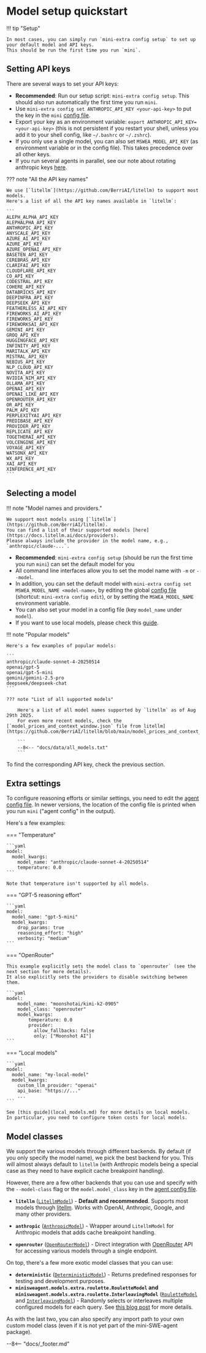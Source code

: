 # Model setup quickstart

!!! tip "Setup"

    In most cases, you can simply run `mini-extra config setup` to set up your default model and API keys.
    This should be run the first time you run `mini`.

## Setting API keys

There are several ways to set your API keys:

* **Recommended**: Run our setup script: `mini-extra config setup`. This should also run automatically the first time you run `mini`.
* Use `mini-extra config set ANTHROPIC_API_KEY <your-api-key>` to put the key in the `mini` [config file](../advanced/global_configuration.md).
* Export your key as an environment variable: `export ANTHROPIC_API_KEY=<your-api-key>` (this is not persistent if you restart your shell, unless you add it to your shell config, like `~/.bashrc` or `~/.zshrc`).
* If you only use a single model, you can also set `MSWEA_MODEL_API_KEY` (as environment variable or in the config file). This takes precedence over all other keys.
* If you run several agents in parallel, see our note about rotating anthropic keys [here](../advanced/global_configuration.md).

??? note "All the API key names"

    We use [`litellm`](https://github.com/BerriAI/litellm) to support most models.
    Here's a list of all the API key names available in `litellm`:

    ```
    ALEPH_ALPHA_API_KEY
    ALEPHALPHA_API_KEY
    ANTHROPIC_API_KEY
    ANYSCALE_API_KEY
    AZURE_AI_API_KEY
    AZURE_API_KEY
    AZURE_OPENAI_API_KEY
    BASETEN_API_KEY
    CEREBRAS_API_KEY
    CLARIFAI_API_KEY
    CLOUDFLARE_API_KEY
    CO_API_KEY
    CODESTRAL_API_KEY
    COHERE_API_KEY
    DATABRICKS_API_KEY
    DEEPINFRA_API_KEY
    DEEPSEEK_API_KEY
    FEATHERLESS_AI_API_KEY
    FIREWORKS_AI_API_KEY
    FIREWORKS_API_KEY
    FIREWORKSAI_API_KEY
    GEMINI_API_KEY
    GROQ_API_KEY
    HUGGINGFACE_API_KEY
    INFINITY_API_KEY
    MARITALK_API_KEY
    MISTRAL_API_KEY
    NEBIUS_API_KEY
    NLP_CLOUD_API_KEY
    NOVITA_API_KEY
    NVIDIA_NIM_API_KEY
    OLLAMA_API_KEY
    OPENAI_API_KEY
    OPENAI_LIKE_API_KEY
    OPENROUTER_API_KEY
    OR_API_KEY
    PALM_API_KEY
    PERPLEXITYAI_API_KEY
    PREDIBASE_API_KEY
    PROVIDER_API_KEY
    REPLICATE_API_KEY
    TOGETHERAI_API_KEY
    VOLCENGINE_API_KEY
    VOYAGE_API_KEY
    WATSONX_API_KEY
    WX_API_KEY
    XAI_API_KEY
    XINFERENCE_API_KEY
    ```

## Selecting a model

!!! note "Model names and providers."

    We support most models using [`litellm`](https://github.com/BerriAI/litellm).
    You can find a list of their supported models [here](https://docs.litellm.ai/docs/providers).
    Please always include the provider in the model name, e.g., `anthropic/claude-...`.

* **Recommended**: `mini-extra config setup` (should be run the first time you run `mini`) can set the default model for you
* All command line interfaces allow you to set the model name with `-m` or `--model`.
* In addition, you can set the default model with `mini-extra config set MSWEA_MODEL_NAME <model-name>`, by editing the global [config file](../advanced/global_configuration.md) (shortcut: `mini-extra config edit`), or by setting the `MSWEA_MODEL_NAME` environment variable.
* You can also set your model in a config file (key `model_name` under `model`).
* If you want to use local models, please check this [guide](local_models.md).

!!! note "Popular models"

    Here's a few examples of popular models:

    ```
    anthropic/claude-sonnet-4-20250514
    openai/gpt-5
    openai/gpt-5-mini
    gemini/gemini-2.5-pro
    deepseek/deepseek-chat
    ```

    ??? note "List of all supported models"

        Here's a list of all model names supported by `litellm` as of Aug 29th 2025.
        For even more recent models, check the [`model_prices_and_context_window.json` file from litellm](https://github.com/BerriAI/litellm/blob/main/model_prices_and_context_window.json).

        ```
        --8<-- "docs/data/all_models.txt"
        ```

To find the corresponding API key, check the previous section.

## Extra settings

To configure reasoning efforts or similar settings, you need to edit the [agent config file](../advanced/yaml_configuration.md).
In newer versions, the location of the config file is printed when you run `mini` ("agent config" in the output).

Here's a few examples:

=== "Temperature"

    ```yaml
    model:
      model_kwargs:
        model_name: "anthropic/claude-sonnet-4-20250514"
        temperature: 0.0
    ```

    Note that temperature isn't supported by all models.

=== "GPT-5 reasoning effort"

    ```yaml
    model:
      model_name: "gpt-5-mini"
      model_kwargs:
        drop_params: true
        reasoning_effort: "high"
        verbosity: "medium"
    ```

=== "OpenRouter"

    This example explicitly sets the model class to `openrouter` (see the next section for more details).
    It also explicitly sets the providers to disable switching between them.

    ```yaml
    model:
        model_name: "moonshotai/kimi-k2-0905"
        model_class: "openrouter"
        model_kwargs:
            temperature: 0.0
            provider:
              allow_fallbacks: false
              only: ["Moonshot AI"]
    ```

=== "Local models"

    ```yaml
    model:
      model_name: "my-local-model"
      model_kwargs:
        custom_llm_provider: "openai"
        api_base: "https://..."
        ...
    ```

    See [this guide](local_models.md) for more details on local models.
    In particular, you need to configure token costs for local models.

## Model classes

We support the various models through different backends.
By default (if you only specify the model name), we pick the best backend for you.
This will almost always default to `litellm` (with Anthropic models being a special case as they need to have explicit cache breakpoint handling).

However, there are a few other backends that you can use and specify with the `--model-class` flag or the
`model.model_class` key in the [agent config file](../advanced/yaml_configuration.md).

* **`litellm`** ([`LitellmModel`](../reference/models/litellm.md)) - **Default and recommended**. Supports most models through [litellm](https://github.com/BerriAI/litellm). Works with OpenAI, Anthropic, Google, and many other providers.

* **`anthropic`** ([`AnthropicModel`](../reference/models/anthropic.md)) - Wrapper around `LitellmModel` for Anthropic models that adds cache breakpoint handling.

* **`openrouter`** ([`OpenRouterModel`](../reference/models/openrouter.md)) - Direct integration with [OpenRouter](https://openrouter.ai/) API for accessing various models through a single endpoint.

On top, there's a few more exotic model classes that you can use:

* **`deterministic`** ([`DeterministicModel`](../reference/models/test_models.md)) - Returns predefined responses for testing and development purposes.
* **`minisweagent.models.extra.roulette.RouletteModel` and `minisweagent.models.extra.roulette.InterleavingModel`** ([`RouletteModel`](../reference/models/extra.md) and [`InterleavingModel`](../reference/models/extra.md)) - Randomly selects or interleaves multiple configured models for each query. See [this blog post](https://www.swebench.com/SWE-bench/blog/2025/08/19/mini-roulette/) for more details.

As with the last two, you can also specify any import path to your own custom model class (even if it is not yet part of the mini-SWE-agent package).

--8<-- "docs/_footer.md"

